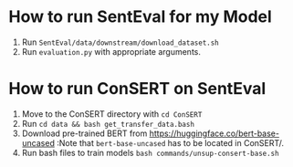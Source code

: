 # How to run SentEval for my Model

1. Run `SentEval/data/downstream/download_dataset.sh`
2. Run `evaluation.py` with appropriate arguments.


# How to run ConSERT on SentEval

1. Move to the ConSERT directory with `cd ConSERT`
2. Run `cd data && bash get_transfer_data.bash`
3. Download pre-trained BERT from https://huggingface.co/bert-base-uncased
   :Note that `bert-base-uncased` has to be located in ConSERT/.
4. Run bash files to train models `bash commands/unsup-consert-base.sh`
